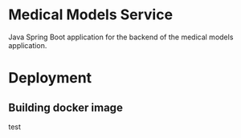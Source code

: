 # Medical Models Service

Java Spring Boot application for the backend of the medical models application.

# Deployment

## Building docker image

test
